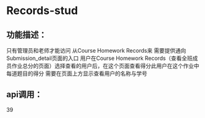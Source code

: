 # Records-stud
## 功能描述：
只有管理员和老师才能访问
从Course Homework Records来
需要提供通向Submission_detail页面的入口
用户在Course Homework Records（查看全班成员作业总分的页面）选择查看的用户后，在这个页面查看得分此用户在这个作业中每道题目的得分
需要在页面上方显示查看用户的名称与学号
## api调用：
39
